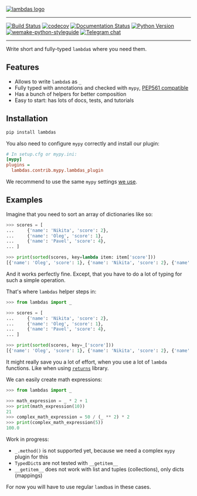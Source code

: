 [![lambdas logo](https://raw.githubusercontent.com/dry-python/brand/master/logo/lambdas.png)](https://github.com/dry-python/lambdas)

-----

[![Build Status](https://github.com/dry-python/lambdas/workflows/test/badge.svg?branch=master&event=push)](https://github.com/dry-python/lambdas/actions?query=workflow%3Atest)
[![codecov](https://codecov.io/gh/dry-python/lambdas/branch/master/graph/badge.svg)](https://codecov.io/gh/dry-python/lambdas)
[![Documentation Status](https://readthedocs.org/projects/lambdas/badge/?version=latest)](https://lambdas.readthedocs.io/en/latest/?badge=latest)
[![Python Version](https://img.shields.io/pypi/pyversions/lambdas.svg)](https://pypi.org/project/lambdas/)
[![wemake-python-styleguide](https://img.shields.io/badge/style-wemake-000000.svg)](https://github.com/wemake-services/wemake-python-styleguide)
[![Telegram chat](https://img.shields.io/badge/chat-join-blue?logo=telegram)](https://t.me/drypython)

-----

Write short and fully-typed `lambda`s where you need them.


## Features

- Allows to write `lambda`s as `_`
- Fully typed with annotations and checked with `mypy`, [PEP561 compatible](https://www.python.org/dev/peps/pep-0561/)
- Has a bunch of helpers for better composition
- Easy to start: has lots of docs, tests, and tutorials


## Installation

```bash
pip install lambdas
```

You also need to configure `mypy` correctly and install our plugin:

```ini
# In setup.cfg or mypy.ini:
[mypy]
plugins =
  lambdas.contrib.mypy.lambdas_plugin
```

We recommend to use the same `mypy` settings [we use](https://github.com/wemake-services/wemake-python-styleguide/blob/master/styles/mypy.toml).


## Examples

Imagine that you need to sort an array of dictionaries like so:

```python
>>> scores = [
...     {'name': 'Nikita', 'score': 2},
...     {'name': 'Oleg', 'score': 1},
...     {'name': 'Pavel', 'score': 4},
... ]

>>> print(sorted(scores, key=lambda item: item['score']))
[{'name': 'Oleg', 'score': 1}, {'name': 'Nikita', 'score': 2}, {'name': 'Pavel', 'score': 4}]
```

And it works perfectly fine.
Except, that you have to do a lot of typing for such a simple operation.

That's where `lambdas` helper steps in:

```python
>>> from lambdas import _

>>> scores = [
...     {'name': 'Nikita', 'score': 2},
...     {'name': 'Oleg', 'score': 1},
...     {'name': 'Pavel', 'score': 4},
... ]

>>> print(sorted(scores, key=_['score']))
[{'name': 'Oleg', 'score': 1}, {'name': 'Nikita', 'score': 2}, {'name': 'Pavel', 'score': 4}]
```

It might really save you a lot of effort,
when you use a lot of `lambda` functions.
Like when using [`returns`](https://github.com/dry-python/returns) library.

We can easily create math expressions:

```python
>>> from lambdas import _

>>> math_expression = _ * 2 + 1
>>> print(math_expression(10))
21
>>> complex_math_expression = 50 / (_ ** 2) * 2
>>> print(complex_math_expression(5))
100.0
```

Work in progress:

- `_.method()` is not supported yet, because we need a complex `mypy` plugin for this
- `TypedDict`s are not tested with `__getitem__`
- `__getitem__` does not work with list and tuples (collections), only dicts (mappings)

For now you will have to use regular `lamdba`s in these cases.
